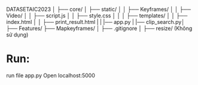 DATASETAIC2023
│
├── core/
│ ├── static/
│ │ ├── Keyframes/
│ │ ├── Video/
│ │ ├── script.js
│ │ ├── style.css
│ │
│ ├── templates/
│ │ ├── index.html
│ │ ├── print_result.html
|
| |── app.py
| |── clip_search.py│
├── Features/
├── Mapkeyframes/
│
├── .gitignore
│
├── resize/ (Không sử dụng)
# Run:
run file app.py
Open localhost:5000
